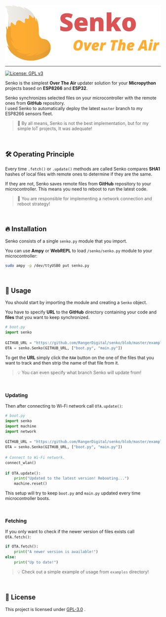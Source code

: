 <p align="center">
  <br /><img
    width="800"
    src="logo.png"
    alt="Senko – OTA Updater"
  />
</p>

***

[![License: GPL v3](https://img.shields.io/badge/License-GPLv3-blue.svg)](https://www.gnu.org/licenses/gpl-3.0)

Senko is the simplest **Over The Air** updater solution for your **Micropython** projects based on **ESP8266** and **ESP32**.

Senko synchronizes selected files on your microcontroller with the remote ones from **GitHub** repository.  
I used Senko to automatically deploy the latest `master` branch to my ESP8266 sensors fleet.

>🚧 By all means, Senko is not the best implementation, but for my simple IoT projects, It was adequate!

<br>

## 🛠 Operating Principle
Every time `.fetch()` or `.update()` methods are called Senko compares **SHA1** hashes of local files with remote ones to determine if they are the same.

If they are not, Senko saves remote files from **GitHub** repository to your microcontroller. This means you need to reboot to run the latest code.

>🚧 You are responsible for implementing a network connection and reboot strategy!

<br>

## 🔥 Installation
Senko consists of a single `senko.py` module that you import.

You can use **Ampy** or **WebREPL** to load `/senko/senko.py` module to your microcontroller:

```bash
sudo ampy -p /dev/ttyUSB0 put senko.py
```

<br>

## 🎉 Usage
You should start by importing the module and creating a `Senko` object.

You have to specify **URL** to the **GitHub** directory containing your code and **files** that you want to keep synchronized.

```python
# boot.py
import senko

GITHUB_URL = "https://github.com/RangerDigital/senko/blob/master/examples/"
OTA = senko.Senko(GITHUB_URL, ["boot.py", "main.py"])
```

To get the **URL** simply click the `RAW` button on the one of the files that you want to track and then strip the name of that file from it.

>💡 You can even specify what branch Senko will update from!

<br>

### Updating
Then after connecting to Wi-Fi network call `OTA.update()`:
```python
# boot.py
import senko
import machine
import network

GITHUB_URL = "https://github.com/RangerDigital/senko/blob/master/example/"
OTA = senko.Senko(GITHUB_URL, ["boot.py", "main.py"])

# Connect to Wi-Fi network.
connect_wlan()

if OTA.update():
    print("Updated to the latest version! Rebooting...")
    machine.reset()
```
This setup will try to keep `boot.py` and `main.py` updated every time microcontroller boots.

<br>

### Fetching
If you only want to check if the newer version of files exists call `OTA.fetch()`:
```python
if OTA.fetch():
    print("A newer version is available!")
else:
    print("Up to date!")
```

>💡 Check out a simple example of usage from `examples` directory!

<br>

## 📃 License
This project is licensed under [GPL-3.0](https://choosealicense.com/licenses/gpl-3.0/) .
